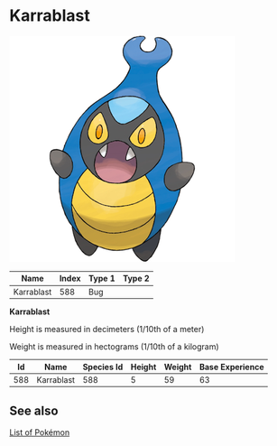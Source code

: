 # Karrablast


![Karrablast](images/588.png)

| **Name** | **Index** | **Type 1** | **Type 2** |
|----|----|----|----|
| Karrablast | 588 | Bug  |  |

**Karrablast** 


Height is measured in decimeters (1/10th of a meter)

Weight is measured in hectograms (1/10th of a kilogram)

| **Id** | **Name** | **Species Id** | **Height** | **Weight** | **Base Experience** |
|--------|----------|----------------|------------|------------|---------------------|
| 588 | Karrablast | 588 | 5 | 59 | 63 |


## See also

[List of Pokémon](../pokemon.md)
